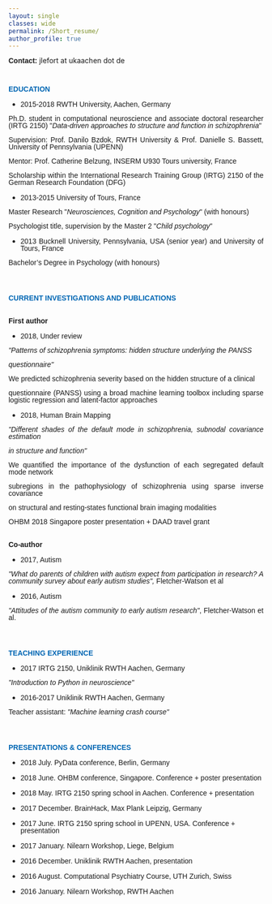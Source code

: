 ```yaml
---
layout: single
classes: wide
permalink: /Short_resume/
author_profile: true
---
```

<p align="justify" style="line-height: 100%"><font face="Noto Sans Mono CJK TC Regular, sans-serif"><b>Contact:
</b></font>jlefort at ukaachen dot de</font></p>
<p align="justify" style="margin-bottom: 0in; font-style: normal; line-height: 100%; text-decoration: none">
<br/>

</p>
<p align="justify" style="margin-bottom: 0in; font-style: normal; line-height: 100%; text-decoration: none">
<font color="#0066b3"><font face="Noto Sans Mono CJK TC Regular, sans-serif"><b>EDUCATION</b></font></font></p>
<p align="justify" style="margin-bottom: 0in; font-style: normal; font-weight: normal; line-height: 100%; text-decoration: none"></p>
<ul>
	<li/>
<p align="justify" style="margin-bottom: 0in; line-height: 100%">
	<font face="Noto Sans Mono CJK TC Regular, sans-serif"><span style="font-weight: normal">2015-2018
	RWTH University, Aachen, Germany</span></font></p>
</ul>
<p align="justify" style="margin-bottom: 0in; font-weight: normal; line-height: 100%">
<font face="Noto Sans Mono CJK TC Regular, sans-serif"><span style="text-decoration: none">Ph.D.
student in computational neuroscience</span> and associate doctoral
researcher (IRTG 2150) &quot;<i>Data-driven approaches to structure
and function in schizophrenia</i>&quot;</font></p>
<p align="justify" style="margin-bottom: 0in; font-weight: normal; line-height: 100%">
<font face="Noto Sans Mono CJK TC Regular, sans-serif"><span style="text-decoration: none">Supervision:
</span>Prof. Danilo Bzdok, RWTH University &amp; Prof. Danielle S.
Bassett, University of Pennsylvania (UPENN)</font></p>
<p style="margin-bottom: 0in; line-height: 100%"><font face="Noto Sans Mono CJK TC Regular, sans-serif"><span style="text-decoration: none">Mentor:
</span>Prof. Catherine Belzung, INSERM U930 Tours university, France</font></p>
<p align="justify" style="line-height: 100%"><font face="Noto Sans Mono CJK TC Regular, sans-serif"><span style="text-decoration: none"><span style="font-weight: normal">Scholarship</span></span></font><font face="Noto Sans Mono CJK TC Regular, sans-serif"><span style="font-weight: normal">
within the International Research Training Group (IRTG) 2150 of the
German Research Foundation (DFG)</span></font></p>
<ul>
	<li/>
<p align="justify" style="line-height: 100%"><font face="Noto Sans Mono CJK TC Regular, sans-serif"><span style="font-style: normal"><span style="font-weight: normal">201</span></span></font><font face="Noto Sans Mono CJK TC Regular, sans-serif"><span style="font-style: normal"><span style="font-weight: normal">3</span></span></font><font face="Noto Sans Mono CJK TC Regular, sans-serif"><span style="font-style: normal"><span style="font-weight: normal">-</span></span></font><font face="Noto Sans Mono CJK TC Regular, sans-serif"><span style="font-style: normal"><span style="font-weight: normal">2015
	</span></span></font><font face="Noto Sans Mono CJK TC Regular, sans-serif"><span style="font-style: normal"><span style="font-weight: normal">University
	</span></span></font><font face="Noto Sans Mono CJK TC Regular, sans-serif"><span style="font-style: normal"><span style="font-weight: normal">of</span></span></font><font face="Noto Sans Mono CJK TC Regular, sans-serif"><span style="font-style: normal"><span style="font-weight: normal">
	Tours, France</span></span></font></p>
</ul>
<p align="justify" style="margin-bottom: 0in; font-weight: normal; line-height: 100%">
<font face="Noto Sans Mono CJK TC Regular, sans-serif">Master
Research &quot;<i>Neurosciences, Cognition and Psychology</i>&quot;
(with honours)</font></p>
<p align="justify" style="margin-bottom: 0in; line-height: 100%"><font face="Noto Sans Mono CJK TC Regular, sans-serif"><span style="font-weight: normal">Psychologist
title, supervision by the Master 2 &quot;</span></font><font face="Noto Sans Mono CJK TC Regular, sans-serif"><i><span style="font-weight: normal">Child
psychology</span></i></font><font face="Noto Sans Mono CJK TC Regular, sans-serif"><span style="font-weight: normal">&quot;</span></font></p>
<p align="justify" style="margin-bottom: 0in; font-style: normal; font-weight: normal; line-height: 100%"></p>
<ul>
	<li/>
<p align="justify" style="margin-bottom: 0in; line-height: 100%">
	<font face="Noto Sans Mono CJK TC Regular, sans-serif"><span style="font-style: normal"><span style="font-weight: normal">2013
	Bucknell University, </span></span></font><font face="Noto Sans Mono CJK TC Regular, sans-serif"><span style="font-style: normal"><span style="font-weight: normal">Pennsylvania,
	</span></span></font><font face="Noto Sans Mono CJK TC Regular, sans-serif"><span style="font-style: normal"><span style="font-weight: normal">USA
	(senior year) and University </span></span></font><font face="Noto Sans Mono CJK TC Regular, sans-serif"><span style="font-style: normal"><span style="font-weight: normal">of</span></span></font><font face="Noto Sans Mono CJK TC Regular, sans-serif"><span style="font-style: normal"><span style="font-weight: normal">
	Tours, France</span></span></font></p>
</ul>
<p align="justify" style="margin-bottom: 0in; font-weight: normal; line-height: 100%">
<font face="Noto Sans Mono CJK TC Regular, sans-serif">Bachelor’s
Degree in Psychology (with honours)</font></p>
<p align="justify" style="margin-bottom: 0in; line-height: 100%"><br/><br/>



</p>
<p align="justify" style="margin-bottom: 0in; line-height: 100%"><font color="#0066b3"><font face="Noto Sans Mono CJK TC Regular, sans-serif"><b>CURRENT
INVESTIGATIONS AND PUBLICATIONS</b></font></font></p><br/>
<p align="justify" style="margin-bottom: 0in; line-height: 100%"><font face="Noto Sans Mono CJK TC Regular, sans-serif"><b>First
author</b></font></p>
<ul>
	<li/>
<p align="justify" style="margin-bottom: 0in; font-style: normal; font-weight: normal; line-height: 100%">
	<font face="Noto Sans Mono CJK TC Regular, sans-serif">2018, Under
	review</font></p>
</ul>
<p align="justify" style="margin-bottom: 0in; font-weight: normal; line-height: 100%">
<font face="Noto Sans Mono CJK TC Regular, sans-serif"><i>&quot;Patterns
of schizophrenia symptoms: hidden structure underlying the PANSS</i></font></p>
<p align="justify" style="margin-bottom: 0in; font-weight: normal; line-height: 100%">
<font face="Noto Sans Mono CJK TC Regular, sans-serif"><i>questionnaire&quot;</i></font></p>
<p align="justify" style="margin-bottom: 0in; font-weight: normal; line-height: 100%">
<font face="Noto Sans Mono CJK TC Regular, sans-serif">We predicted
schizophrenia severity based on the hidden structure of a clinical</font></p>
<p align="justify" style="margin-bottom: 0in; font-weight: normal; line-height: 100%">
<font face="Noto Sans Mono CJK TC Regular, sans-serif">questionnaire
(PANSS) using a broad machine learning toolbox including sparse
logistic regression and latent-factor approaches</font></p>
<ul>
	<li/>
<p align="justify" style="margin-bottom: 0in; font-style: normal; font-weight: normal; line-height: 100%">
	<font face="Noto Sans Mono CJK TC Regular, sans-serif">2018, Human
	Brain Mapping</font></p>
</ul>
<p align="justify" style="margin-bottom: 0in; font-weight: normal; line-height: 100%">
<font face="Noto Sans Mono CJK TC Regular, sans-serif"><i>&quot;Different
shades of the default mode in schizophrenia, subnodal covariance
estimation</i></font></p>
<p align="justify" style="margin-bottom: 0in; font-weight: normal; line-height: 100%">
<font face="Noto Sans Mono CJK TC Regular, sans-serif"><i>in
structure and function&quot;</i></font></p>
<p align="justify" style="margin-bottom: 0in; line-height: 100%"><font face="Noto Sans Mono CJK TC Regular, sans-serif">We
quantified the importance of the dysfunction of each segregated
default mode network</font></p>
<p align="justify" style="margin-bottom: 0in; line-height: 100%"><font face="Noto Sans Mono CJK TC Regular, sans-serif">subregions
in the pathophysiology of schizophrenia using sparse inverse
covariance</font></p>
<p align="justify" style="margin-bottom: 0in; line-height: 100%"><font face="Noto Sans Mono CJK TC Regular, sans-serif">on
structural and resting-states functional brain imaging modalities</font></p>
<p align="justify" style="margin-bottom: 0in; line-height: 100%"><font face="Noto Sans Mono CJK TC Regular, sans-serif">OHBM
2018 Singapore poster presentation + DAAD travel grant</font></p><br/>

<p align="justify" style="margin-bottom: 0in; line-height: 100%"><font face="Noto Sans Mono CJK TC Regular, sans-serif"><b>Co-author</b></font></p>
<ul>
	<li/>
<p align="justify" style="margin-bottom: 0in; font-weight: normal; line-height: 100%">
	<font face="Noto Sans Mono CJK TC Regular, sans-serif">2017, Autism</font></p>
</ul>
<p align="justify" style="margin-bottom: 0in; font-weight: normal; line-height: 100%">
<font face="Noto Sans Mono CJK TC Regular, sans-serif"><i>&quot;What
do parents of children with autism expect from participation in
research? A community survey about early autism studies&quot;,</i>
Fletcher-Watson et al</font></p>
<ul>
	<li/>
<p align="justify" style="margin-bottom: 0in; font-weight: normal; line-height: 100%">
	<font face="Noto Sans Mono CJK TC Regular, sans-serif">2016, Autism </font>
	</p>
</ul>
<p align="justify" style="margin-bottom: 0in; font-weight: normal; line-height: 100%">
<font face="Noto Sans Mono CJK TC Regular, sans-serif"><i>&quot;Attitudes
of the autism community to early autism research&quot;</i>,
Fletcher-Watson et al.</font></p>
<p align="justify" style="margin-bottom: 0in; line-height: 100%"><br/><br/>



</p>
<p align="justify" style="margin-bottom: 0in; line-height: 100%"><font color="#0066b3"><font face="Noto Sans Mono CJK TC Regular, sans-serif"><b>TEACHING
EXPERIENCE</b></font></font></p>
<ul>
	<li/>
<p align="justify" style="margin-bottom: 0in; line-height: 100%">
	<font face="Noto Sans Mono CJK TC Regular, sans-serif">2017 IRTG
	2150, Uniklinik RWTH Aachen, </font><font face="Noto Sans Mono CJK TC Regular, sans-serif">Germany</font></p>
</ul>
<p align="justify" style="margin-bottom: 0in; line-height: 100%"><font face="Noto Sans Mono CJK TC Regular, sans-serif"><i>&quot;Introduction
to Python in neuroscience&quot;</i></font></p>
<ul>
	<li/>
<p align="justify" style="margin-bottom: 0in; line-height: 100%">
	<font face="Noto Sans Mono CJK TC Regular, sans-serif">2016-2017
	Uniklinik RWTH Aachen, </font><font face="Noto Sans Mono CJK TC Regular, sans-serif">Germany</font></p>
</ul>
<p align="justify" style="margin-bottom: 0in; line-height: 100%"><font face="Noto Sans Mono CJK TC Regular, sans-serif">Teacher
assistant: <i>&quot;Machine learning crash course&quot;</i></font></p>
<p style="margin-bottom: 0in; line-height: 100%"><br/><br/>

</p>
<p style="font-style: normal; line-height: 100%"><font color="#0066b3"><font face="Noto Sans Mono CJK TC Regular, sans-serif"><b>PRESENTATIONS
&amp; CONFERENCES</b></font></font></p>
<ul>
	<li/>
<p style="margin-bottom: 0in; font-style: normal; line-height: 100%">
	<font face="Noto Sans Mono CJK TC Regular, sans-serif">2018 July.
	PyData conference, Berlin, Germany</font></p>
	<li/>
<p style="margin-bottom: 0in; font-style: normal; line-height: 100%">
	<font face="Noto Sans Mono CJK TC Regular, sans-serif">2018 June.
	OHBM conference, Singapore. Conference + poster presentation</font></p>
	<li/>
<p style="margin-bottom: 0in; font-style: normal; line-height: 100%">
	<font face="Noto Sans Mono CJK TC Regular, sans-serif">2018 May.
	IRTG 2150 spring school in Aachen. Conference + presentation</font></p>
	<li/>
<p style="margin-bottom: 0in; font-style: normal; line-height: 100%">
	<font face="Noto Sans Mono CJK TC Regular, sans-serif">2017
	December. BrainHack, Max Plank Leipzig, Germany</font></p>
	<li/>
<p style="margin-bottom: 0in; font-style: normal; line-height: 100%">
	<font face="Noto Sans Mono CJK TC Regular, sans-serif">2017 June.
	IRTG 2150 spring school in UPENN, USA. Conference + presentation</font></p>
	<li/>
<p style="margin-bottom: 0in; font-style: normal; line-height: 100%">
	<font face="Noto Sans Mono CJK TC Regular, sans-serif">2017 January.
	Nilearn Workshop, Liege, Belgium</font></p>
	<li/>
<p style="margin-bottom: 0in; font-style: normal; line-height: 100%">
	<font face="Noto Sans Mono CJK TC Regular, sans-serif">2016
	December. Uniklinik RWTH Aachen, presentation</font></p>
	<li/>
<p style="margin-bottom: 0in; font-style: normal; line-height: 100%">
	<font face="Noto Sans Mono CJK TC Regular, sans-serif">2016 August.
	Computational Psychiatry Course, UTH Zurich, Swiss</font></p>
	<li/>
<p style="margin-bottom: 0in; font-style: normal; line-height: 100%">
	<font face="Noto Sans Mono CJK TC Regular, sans-serif">2016 January.
	Nilearn Workshop, RWTH Aachen</font></p>
</ul>
<p style="margin-bottom: 0in; line-height: 100%"><br/>
